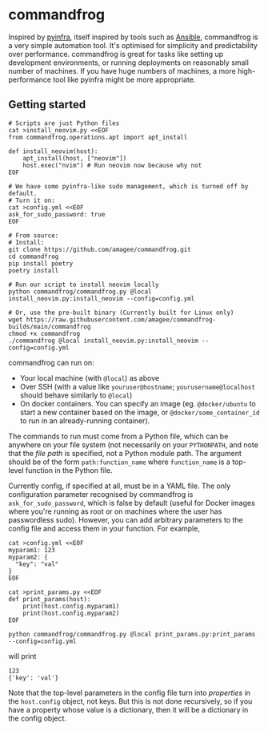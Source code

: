 # commandfrog

Inspired by [pyinfra](https://pyinfra.com/), itself inspired by tools such as
[Ansible](https://www.ansible.com/), commandfrog is a very simple automation
tool. It's optimised for simplicity and predictability over performance.
commandfrog is great for tasks like setting up development environments, or
running deployments on reasonably small number of machines. If you have huge
numbers of machines, a more high-performance tool like pyinfra might be more
appropriate.

## Getting started

    # Scripts are just Python files
    cat >install_neovim.py <<EOF
    from commandfrog.operations.apt import apt_install

    def install_neovim(host):
        apt_install(host, ["neovim"])
        host.exec("nvim") # Run neovim now because why not
    EOF

    # We have some pyinfra-like sudo management, which is turned off by default.
    # Turn it on:
    cat >config.yml <<EOF
    ask_for_sudo_password: true
    EOF

    # From source:
    # Install:
    git clone https://github.com/amagee/commandfrog.git
    cd commandfrog
    pip install poetry
    poetry install

    # Run our script to install neovim locally
    python commandfrog/commandfrog.py @local install_neovim.py:install_neovim --config=config.yml

    # Or, use the pre-built binary (Currently built for Linux only)
    wget https://raw.githubusercontent.com/amagee/commandfrog-builds/main/commandfrog
    chmod +x commandfrog
    ./commandfrog @local install_neovim.py:install_neovim --config=config.yml

commandfrog can run on:

* Your local machine (with `@local`) as above
* Over SSH (with a value like `youruser@hostname`; `yourusername@localhost`
  should behave similarly to `@local`)
* On docker containers. You can specify an image (eg. `@docker/ubuntu` to start 
  a new container based on the image, or `@docker/some_container_id` to run in
  an already-running container).

The commands to run must come from a Python file, which can be anywhere on your
file system (not necessarily on your `PYTHONPATH`, and note that the *file
path* is specified, not a Python module path. The argument should be of the
form `path:function_name` where `function_name` is a top-level function in the
Python file.

Currently config, if specified at all, must be in a YAML file. The only
configuration parameter recognised by commandfrog is `ask_for_sudo_password`,
which is false by default (useful for Docker images where you're running as
root or on machines where the user has passwordless sudo). However, you can add
arbitrary parameters to the config file and access them in your function. For example,

    cat >config.yml <<EOF
    myparam1: 123
    myparam2: {
      "key": "val"
    }
    EOF

    cat >print_params.py <<EOF
    def print_params(host):
        print(host.config.myparam1)
        print(host.config.myparam2)
    EOF

    python commandfrog/commandfrog.py @local print_params.py:print_params --config=config.yml

will print

    123
    {'key': 'val'}

Note that the top-level parameters in the config file turn into *properties* in
the `host.config` object, not keys. But this is not done recursively, so if you have
a property whose value is a dictionary, then it will be a dictionary in the config object.
 

